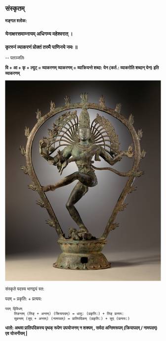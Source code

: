 ## संस्कृतम्

**मङ्गल श्लोक:**
### येनाक्षरसमाम्नायम् अधिगम्य महेश्वरात् ।

### कृत्स्नं व्याकरणं प्रोक्तं तस्मै पाणिनये नमः ॥

-- पतञ्जलिः 

**वि + आ + कृ + ल्युट् = व्याकरणम्**
**व्याकरणम् = व्याक्रियन्ते शब्दा: येन (कर्त.: व्याकरोति शब्दान् येन) इति व्याकरणम्**



![नटराजराज](./imgs/nataraj2.jpg)

संस्कृते पदस्य भागद्वयं स्त:

पदम् = प्रकृति: + प्रत्यय:

```
पदम् द्विविधम्
	तिङन्तम् (तिङ् + अन्तम्) (क्रियापदम्) = धातु: (प्रकृति:) + तिङ् प्रत्यय:
	सुबन्तम् (सुप् + अन्तम्) (नामपदम्) = प्रातिपदिकम् (प्रकृति:) + सुप् (प्रत्यय:)
```

**धातो: अथवा प्रातिपदिकस्य पृथक् रूपेण उपयोजनम् न शक्यम् , सर्वदा अन्तिमरूपम् (क्रियापदम् / नामपदम्) एव योजनीयम् |**
